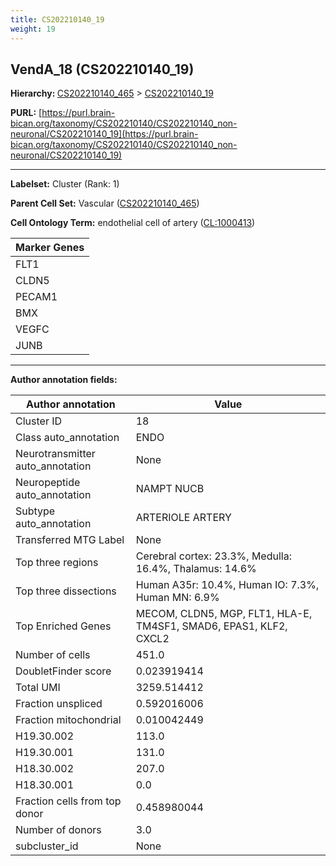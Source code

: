 ```yaml
---
title: CS202210140_19
weight: 19
---
```

## VendA_18 (CS202210140_19)
<b>Hierarchy: </b>
[CS202210140_465](../CS202210140_465) >
[CS202210140_19](../CS202210140_19)

**PURL:** [https://purl.brain-bican.org/taxonomy/CS202210140/CS202210140_non-neuronal/CS202210140_19](https://purl.brain-bican.org/taxonomy/CS202210140/CS202210140_non-neuronal/CS202210140_19)

---


**Labelset:** Cluster (Rank: 1)

**Parent Cell Set:** Vascular ([CS202210140_465](../CS202210140_465))



**Cell Ontology Term:**  endothelial cell of artery ([CL:1000413](https://www.ebi.ac.uk/ols/ontologies/cl/terms?obo_id=CL:1000413)) 

[MARKER GENES.]: #


| Marker Genes |
|--------------|
|FLT1|
|CLDN5|
|PECAM1|
|BMX|
|VEGFC|
|JUNB|

---

[TRANSFERRED ANNOTATIONS.]: #


[AUTHOR ANNOTATION FIELDS.]: #


**Author annotation fields:**

| Author annotation | Value |
|-------------------|-------|
|Cluster ID|18|
|Class auto_annotation|ENDO|
|Neurotransmitter auto_annotation|None|
|Neuropeptide auto_annotation|NAMPT NUCB|
|Subtype auto_annotation|ARTERIOLE ARTERY|
|Transferred MTG Label|None|
|Top three regions|Cerebral cortex: 23.3%, Medulla: 16.4%, Thalamus: 14.6%|
|Top three dissections|Human A35r: 10.4%, Human IO: 7.3%, Human MN: 6.9%|
|Top Enriched Genes|MECOM, CLDN5, MGP, FLT1, HLA-E, TM4SF1, SMAD6, EPAS1, KLF2, CXCL2|
|Number of cells|451.0|
|DoubletFinder score|0.023919414|
|Total UMI|3259.514412|
|Fraction unspliced|0.592016006|
|Fraction mitochondrial|0.010042449|
|H19.30.002|113.0|
|H19.30.001|131.0|
|H18.30.002|207.0|
|H18.30.001|0.0|
|Fraction cells from top donor|0.458980044|
|Number of donors|3.0|
|subcluster_id|None|
